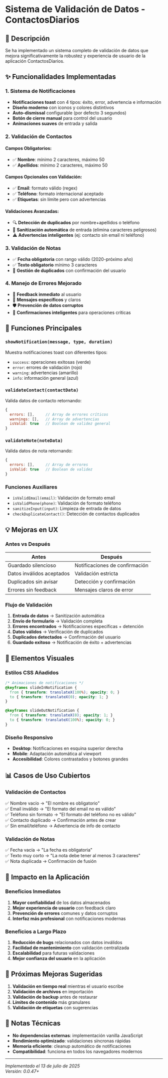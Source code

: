 # Sistema de Validación de Datos - ContactosDiarios

## 📝 Descripción

Se ha implementado un sistema completo de validación de datos que mejora significativamente la robustez y experiencia de usuario de la aplicación ContactosDiarios.

## ✨ Funcionalidades Implementadas

### 1. **Sistema de Notificaciones**
- **Notificaciones toast** con 4 tipos: éxito, error, advertencia e información
- **Diseño moderno** con iconos y colores distintivos
- **Auto-dismissal** configurable (por defecto 3 segundos)
- **Botón de cierre manual** para control del usuario
- **Animaciones suaves** de entrada y salida

### 2. **Validación de Contactos**
#### Campos Obligatorios:
- ✅ **Nombre**: mínimo 2 caracteres, máximo 50
- ✅ **Apellidos**: mínimo 2 caracteres, máximo 50

#### Campos Opcionales con Validación:
- ✅ **Email**: formato válido (regex)
- ✅ **Teléfono**: formato internacional aceptado
- ✅ **Etiquetas**: sin límite pero con advertencias

#### Validaciones Avanzadas:
- 🔍 **Detección de duplicados** por nombre+apellidos o teléfono
- 🧹 **Sanitización automática** de entrada (elimina caracteres peligrosos)
- ⚠️ **Advertencias inteligentes** (ej: contacto sin email ni teléfono)

### 3. **Validación de Notas**
- ✅ **Fecha obligatoria** con rango válido (2020-próximo año)
- ✅ **Texto obligatorio** mínimo 3 caracteres
- 🔄 **Gestión de duplicados** con confirmación del usuario

### 4. **Manejo de Errores Mejorado**
- 📱 **Feedback inmediato** al usuario
- 🎯 **Mensajes específicos** y claros
- 🛡️ **Prevención de datos corruptos**
- 💾 **Confirmaciones inteligentes** para operaciones críticas

## 🔧 Funciones Principales

### `showNotification(message, type, duration)`
Muestra notificaciones toast con diferentes tipos:
- `success`: operaciones exitosas (verde)
- `error`: errores de validación (rojo) 
- `warning`: advertencias (amarillo)
- `info`: información general (azul)

### `validateContact(contactData)`
Valida datos de contacto retornando:
```javascript
{
  errors: [],     // Array de errores críticos
  warnings: [],   // Array de advertencias
  isValid: true   // Boolean de validez general
}
```

### `validateNote(noteData)`
Valida datos de nota retornando:
```javascript
{
  errors: [],     // Array de errores
  isValid: true   // Boolean de validez
}
```

### Funciones Auxiliares
- `isValidEmail(email)`: Validación de formato email
- `isValidPhone(phone)`: Validación de formato teléfono
- `sanitizeInput(input)`: Limpieza de entrada de datos
- `checkDuplicateContact()`: Detección de contactos duplicados

## 💡 Mejoras en UX

### Antes vs Después
| **Antes** | **Después** |
|-----------|-------------|
| Guardado silencioso | Notificaciones de confirmación |
| Datos inválidos aceptados | Validación estricta |
| Duplicados sin avisar | Detección y confirmación |
| Errores sin feedback | Mensajes claros de error |

### Flujo de Validación
1. **Entrada de datos** → Sanitización automática
2. **Envío de formulario** → Validación completa
3. **Errores encontrados** → Notificaciones específicas + detención
4. **Datos válidos** → Verificación de duplicados
5. **Duplicados detectados** → Confirmación del usuario
6. **Guardado exitoso** → Notificación de éxito + advertencias

## 🎨 Elementos Visuales

### Estilos CSS Añadidos
```css
/* Animaciones de notificaciones */
@keyframes slideInNotification {
  from { transform: translateX(100%); opacity: 0; }
  to { transform: translateX(0); opacity: 1; }
}

@keyframes slideOutNotification {
  from { transform: translateX(0); opacity: 1; }
  to { transform: translateX(100%); opacity: 0; }
}
```

### Diseño Responsivo
- **Desktop**: Notificaciones en esquina superior derecha
- **Mobile**: Adaptación automática al viewport
- **Accesibilidad**: Colores contrastados y botones grandes

## 📊 Casos de Uso Cubiertos

### Validación de Contactos
✅ Nombre vacío → "El nombre es obligatorio"  
✅ Email inválido → "El formato del email no es válido"  
✅ Teléfono sin formato → "El formato del teléfono no es válido"  
✅ Contacto duplicado → Confirmación antes de crear  
✅ Sin email/teléfono → Advertencia de info de contacto  

### Validación de Notas
✅ Fecha vacía → "La fecha es obligatoria"  
✅ Texto muy corto → "La nota debe tener al menos 3 caracteres"  
✅ Nota duplicada → Confirmación de fusión  

## 🚀 Impacto en la Aplicación

### Beneficios Inmediatos
1. **Mayor confiabilidad** de los datos almacenados
2. **Mejor experiencia de usuario** con feedback claro
3. **Prevención de errores** comunes y datos corruptos
4. **Interfaz más profesional** con notificaciones modernas

### Beneficios a Largo Plazo
1. **Reducción de bugs** relacionados con datos inválidos
2. **Facilidad de mantenimiento** con validación centralizada
3. **Escalabilidad** para futuras validaciones
4. **Mejor confianza del usuario** en la aplicación

## 🔮 Próximas Mejoras Sugeridas

1. **Validación en tiempo real** mientras el usuario escribe
2. **Validación de archivos** en importación
3. **Validación de backup** antes de restaurar
4. **Límites de contenido** más granulares
5. **Validación de etiquetas** con sugerencias

## 📝 Notas Técnicas

- **No dependencias externas**: implementación vanilla JavaScript
- **Rendimiento optimizado**: validaciones síncronas rápidas
- **Memoria eficiente**: cleanup automático de notificaciones
- **Compatibilidad**: funciona en todos los navegadores modernos

---

*Implementado el 13 de julio de 2025*  
*Versión: 0.0.47+*
